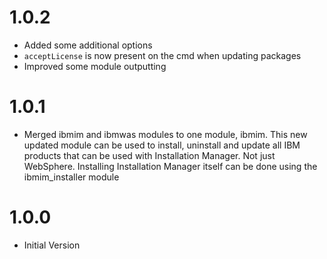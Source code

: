 # 1.0.2
* Added some additional options
* `acceptLicense` is now present on the cmd when updating packages
* Improved some module outputting

# 1.0.1
* Merged ibmim and ibmwas modules to one module, ibmim. This new updated module can be used to install, uninstall and update all IBM products that can be used with Installation Manager. Not just WebSphere. Installing Installation Manager itself can be done using the ibmim_installer module 

# 1.0.0
* Initial Version